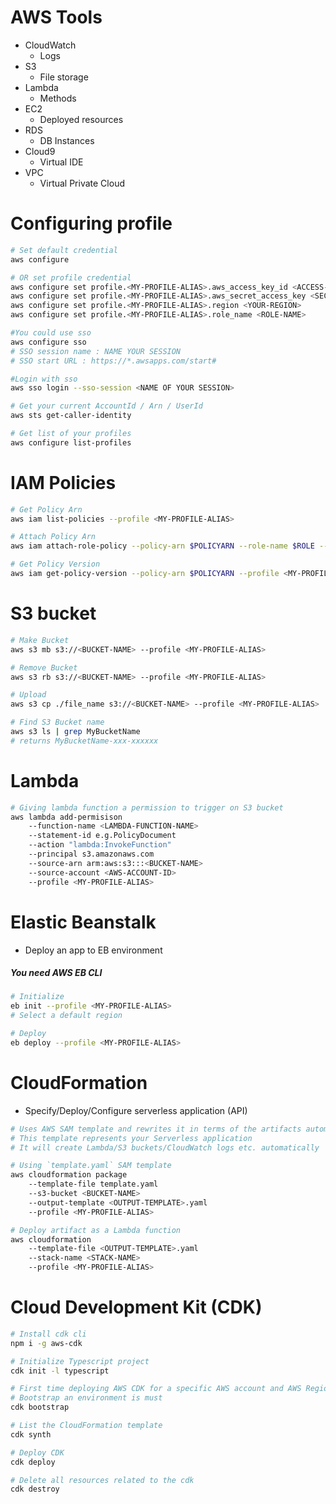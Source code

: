 # AWS Tools

- CloudWatch
  - Logs
- S3
  - File storage
- Lambda
  - Methods
- EC2
  - Deployed resources
- RDS
  - DB Instances
- Cloud9
  - Virtual IDE
- VPC
  - Virtual Private Cloud

# Configuring profile

```bash
# Set default credential
aws configure

# OR set profile credential
aws configure set profile.<MY-PROFILE-ALIAS>.aws_access_key_id <ACCESS-KEY-ID>
aws configure set profile.<MY-PROFILE-ALIAS>.aws_secret_access_key <SECRET-ACCESS-KEY>
aws configure set profile.<MY-PROFILE-ALIAS>.region <YOUR-REGION>
aws configure set profile.<MY-PROFILE-ALIAS>.role_name <ROLE-NAME>

#You could use sso
aws configure sso
# SSO session name : NAME YOUR SESSION
# SSO start URL : https://*.awsapps.com/start#

#Login with sso
aws sso login --sso-session <NAME OF YOUR SESSION>

# Get your current AccountId / Arn / UserId
aws sts get-caller-identity

# Get list of your profiles
aws configure list-profiles
```

# IAM Policies

```bash
# Get Policy Arn
aws iam list-policies --profile <MY-PROFILE-ALIAS>

# Attach Policy Arn
aws iam attach-role-policy --policy-arn $POLICYARN --role-name $ROLE --profile <MY-PROFILE-ALIAS>

# Get Policy Version
aws iam get-policy-version --policy-arn $POLICYARN --profile <MY-PROFILE-ALIAS>
```

# S3 bucket

```bash
# Make Bucket
aws s3 mb s3://<BUCKET-NAME> --profile <MY-PROFILE-ALIAS>

# Remove Bucket
aws s3 rb s3://<BUCKET-NAME> --profile <MY-PROFILE-ALIAS>

# Upload
aws s3 cp ./file_name s3://<BUCKET-NAME> --profile <MY-PROFILE-ALIAS>

# Find S3 Bucket name
aws s3 ls | grep MyBucketName
# returns MyBucketName-xxx-xxxxxx
```

# Lambda

```bash
# Giving lambda function a permission to trigger on S3 bucket
aws lambda add-permisison
    --function-name <LAMBDA-FUNCTION-NAME>
    --statement-id e.g.PolicyDocument
    --action "lambda:InvokeFunction"
    --principal s3.amazonaws.com
    --source-arn arm:aws:s3:::<BUCKET-NAME>
    --source-account <AWS-ACCOUNT-ID>
    --profile <MY-PROFILE-ALIAS>
```

# Elastic Beanstalk

- Deploy an app to EB environment

##### You need AWS EB CLI

```bash
# Initialize
eb init --profile <MY-PROFILE-ALIAS>
# Select a default region

# Deploy
eb deploy --profile <MY-PROFILE-ALIAS>

```

# CloudFormation

- Specify/Deploy/Configure serverless application (API)

```bash
# Uses AWS SAM template and rewrites it in terms of the artifacts automatically uploaded to the specified S3 bucket
# This template represents your Serverless application
# It will create Lambda/S3 buckets/CloudWatch logs etc. automatically

# Using `template.yaml` SAM template
aws cloudformation package
    --template-file template.yaml
    --s3-bucket <BUCKET-NAME>
    --output-template <OUTPUT-TEMPLATE>.yaml
    --profile <MY-PROFILE-ALIAS>

# Deploy artifact as a Lambda function
aws cloudformation
    --template-file <OUTPUT-TEMPLATE>.yaml
    --stack-name <STACK-NAME>
    --profile <MY-PROFILE-ALIAS>
```

# Cloud Development Kit (CDK)

```bash
# Install cdk cli
npm i -g aws-cdk

# Initialize Typescript project
cdk init -l typescript

# First time deploying AWS CDK for a specific AWS account and AWS Region
# Bootstrap an environment is must
cdk bootstrap

# List the CloudFormation template
cdk synth

# Deploy CDK
cdk deploy

# Delete all resources related to the cdk
cdk destroy
```
